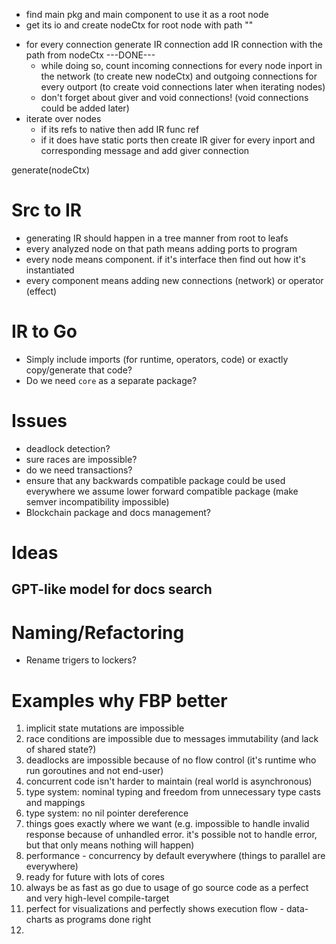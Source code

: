 <!-- nodeCtx {
    path string
    ports [portAddr(name,idx)]: {
        ir.Msg|nil
        incomingConnectionsCount uint8
    }
    ??? di? | component? or component as a second arg?
} -->

- find main pkg and main component to use it as a root node
- get its io and create nodeCtx for root node with path ""
<!-- - call "generate" func with root node ??? -->
- for every connection generate IR connection add IR connection with the path from nodeCtx ---DONE---
  - while doing so, count incoming connections for every node inport in the network (to create new nodeCtx) and outgoing connections for every outport (to create void connections later when iterating nodes)
  - don't forget about giver and void connections! (void connections could be added later)
- iterate over nodes
  - if its refs to native then add IR func ref
  - if it does have static ports then create IR giver for every inport and corresponding message and add giver connection

generate(nodeCtx)

# Src to IR

- generating IR should happen in a tree manner from root to leafs
- every analyzed node on that path means adding ports to program
- every node means component. if it's interface then find out how it's instantiated
- every component means adding new connections (network) or operator (effect)

# IR to Go

- Simply include imports (for runtime, operators, code) or exactly copy/generate that code?
- Do we need `core` as a separate package?

# Issues

- deadlock detection?
- sure races are impossible?
- do we need transactions?
- ensure that any backwards compatible package could be used everywhere we assume lower forward compatible package (make semver incompatibility impossible)
- Blockchain package and docs management?

# Ideas

## GPT-like model for docs search

# Naming/Refactoring

- Rename trigers to lockers?

# Examples why FBP better

1. implicit state mutations are impossible
2. race conditions are impossible due to messages immutability (and lack of shared state?)
3. deadlocks are impossible because of no flow control (it's runtime who run goroutines and not end-user)
4. concurrent code isn't harder to maintain (real world is asynchronous)
5. type system: nominal typing and freedom from unnecessary type casts and mappings
6. type system: no nil pointer dereference
7. things goes exactly where we want (e.g. impossible to handle invalid response because of unhandled error. it's possible not to handle error, but that only means nothing will happen)
8. performance - concurrency by default everywhere (things to parallel are everywhere)
9. ready for future with lots of cores
10. always be as fast as go due to usage of go source code as a perfect and very high-level compile-target
11. perfect for visualizations and perfectly shows execution flow - data-charts as programs done right
12.
